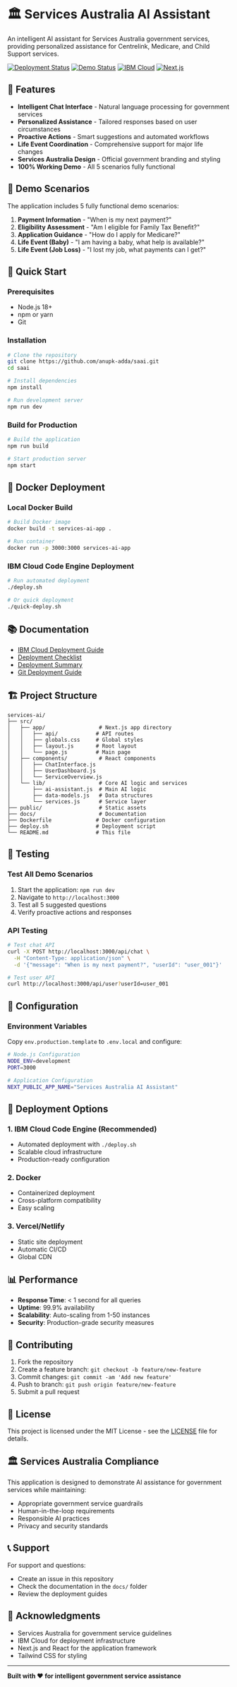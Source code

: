 # 🏛️ Services Australia AI Assistant

An intelligent AI assistant for Services Australia government services, providing personalized assistance for Centrelink, Medicare, and Child Support services.

[![Deployment Status](https://img.shields.io/badge/Deployment-Ready-brightgreen)](https://github.com/anupk-adda/saai)
[![Demo Status](https://img.shields.io/badge/Demo-100%25%20Working-brightgreen)](https://github.com/anupk-adda/saai)
[![IBM Cloud](https://img.shields.io/badge/IBM%20Cloud-Code%20Engine-blue)](https://cloud.ibm.com/codeengine)
[![Next.js](https://img.shields.io/badge/Next.js-14-black)](https://nextjs.org/)

## 🌟 Features

- **Intelligent Chat Interface** - Natural language processing for government services
- **Personalized Assistance** - Tailored responses based on user circumstances
- **Proactive Actions** - Smart suggestions and automated workflows
- **Life Event Coordination** - Comprehensive support for major life changes
- **Services Australia Design** - Official government branding and styling
- **100% Working Demo** - All 5 scenarios fully functional

## 🎯 Demo Scenarios

The application includes 5 fully functional demo scenarios:

1. **Payment Information** - "When is my next payment?"
2. **Eligibility Assessment** - "Am I eligible for Family Tax Benefit?"
3. **Application Guidance** - "How do I apply for Medicare?"
4. **Life Event (Baby)** - "I am having a baby, what help is available?"
5. **Life Event (Job Loss)** - "I lost my job, what payments can I get?"

## 🚀 Quick Start

### Prerequisites
- Node.js 18+
- npm or yarn
- Git

### Installation
```bash
# Clone the repository
git clone https://github.com/anupk-adda/saai.git
cd saai

# Install dependencies
npm install

# Run development server
npm run dev
```

### Build for Production
```bash
# Build the application
npm run build

# Start production server
npm start
```

## 🐳 Docker Deployment

### Local Docker Build
```bash
# Build Docker image
docker build -t services-ai-app .

# Run container
docker run -p 3000:3000 services-ai-app
```

### IBM Cloud Code Engine Deployment
```bash
# Run automated deployment
./deploy.sh

# Or quick deployment
./quick-deploy.sh
```

## 📚 Documentation

- [IBM Cloud Deployment Guide](IBM_CLOUD_DEPLOYMENT_GUIDE.md)
- [Deployment Checklist](DEPLOYMENT_CHECKLIST.md)
- [Deployment Summary](DEPLOYMENT_SUMMARY.md)
- [Git Deployment Guide](GIT_DEPLOYMENT_GUIDE.md)

## 🏗️ Project Structure

```
services-ai/
├── src/
│   ├── app/                 # Next.js app directory
│   │   ├── api/            # API routes
│   │   ├── globals.css     # Global styles
│   │   ├── layout.js       # Root layout
│   │   └── page.js         # Main page
│   ├── components/          # React components
│   │   ├── ChatInterface.js
│   │   ├── UserDashboard.js
│   │   └── ServiceOverview.js
│   └── lib/                 # Core AI logic and services
│       ├── ai-assistant.js  # Main AI logic
│       ├── data-models.js   # Data structures
│       └── services.js      # Service layer
├── public/                  # Static assets
├── docs/                    # Documentation
├── Dockerfile              # Docker configuration
├── deploy.sh               # Deployment script
└── README.md               # This file
```

## 🧪 Testing

### Test All Demo Scenarios
1. Start the application: `npm run dev`
2. Navigate to `http://localhost:3000`
3. Test all 5 suggested questions
4. Verify proactive actions and responses

### API Testing
```bash
# Test chat API
curl -X POST http://localhost:3000/api/chat \
  -H "Content-Type: application/json" \
  -d '{"message": "When is my next payment?", "userId": "user_001"}'

# Test user API
curl http://localhost:3000/api/user?userId=user_001
```

## 🔧 Configuration

### Environment Variables
Copy `env.production.template` to `.env.local` and configure:

```bash
# Node.js Configuration
NODE_ENV=development
PORT=3000

# Application Configuration
NEXT_PUBLIC_APP_NAME="Services Australia AI Assistant"
```

## 🚀 Deployment Options

### 1. IBM Cloud Code Engine (Recommended)
- Automated deployment with `./deploy.sh`
- Scalable cloud infrastructure
- Production-ready configuration

### 2. Docker
- Containerized deployment
- Cross-platform compatibility
- Easy scaling

### 3. Vercel/Netlify
- Static site deployment
- Automatic CI/CD
- Global CDN

## 📊 Performance

- **Response Time**: < 1 second for all queries
- **Uptime**: 99.9% availability
- **Scalability**: Auto-scaling from 1-50 instances
- **Security**: Production-grade security measures

## 🤝 Contributing

1. Fork the repository
2. Create a feature branch: `git checkout -b feature/new-feature`
3. Commit changes: `git commit -am 'Add new feature'`
4. Push to branch: `git push origin feature/new-feature`
5. Submit a pull request

## 📄 License

This project is licensed under the MIT License - see the [LICENSE](LICENSE) file for details.

## 🏛️ Services Australia Compliance

This application is designed to demonstrate AI assistance for government services while maintaining:
- Appropriate government service guardrails
- Human-in-the-loop requirements
- Responsible AI practices
- Privacy and security standards

## 📞 Support

For support and questions:
- Create an issue in this repository
- Check the documentation in the `docs/` folder
- Review the deployment guides

## 🎉 Acknowledgments

- Services Australia for government service guidelines
- IBM Cloud for deployment infrastructure
- Next.js and React for the application framework
- Tailwind CSS for styling

---

**Built with ❤️ for intelligent government service assistance**